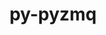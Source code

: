 ---
title: "py-pyzmq"
layout: cache
categories: [package, develop-2024-02-25]
meta: {"versions": ["17.1.2", "25.0.2"], "compilers": ["gcc@=11.1.0", "gcc@=11.4.0", "gcc@=9.4.0", "oneapi@=2024.0.0"], "oss": ["ubuntu20.04", "ubuntu22.04"], "platforms": ["linux"], "targets": ["neoverse_v1", "neoverse_v2", "ppc64le", "x86_64_v3"], "stacks": ["data-vis-sdk", "e4s", "e4s-neoverse-v2", "e4s-neoverse_v1", "e4s-oneapi", "e4s-power", "root"], "num_specs": 18, "num_specs_by_stack": {"root": 18, "e4s-neoverse_v1": 3, "e4s-power": 3, "data-vis-sdk": 2, "e4s": 4, "e4s-neoverse-v2": 3, "e4s-oneapi": 3}}
spec_details: [{"hash": "g76da4g6rmkxbt7xfn6ah7wg6y2febqm", "compiler": "gcc@=11.4.0", "versions": ["25.0.2"], "os": "ubuntu20.04", "platform": "linux", "target": "neoverse_v1", "variants": ["build_system=python_pip"], "stacks": ["root", "e4s-neoverse_v1"], "size": "-", "tarball": "https://binaries.spack.io/releases/develop-2024-02-25/build_cache/linux-ubuntu20.04-neoverse_v1/gcc-11.4.0/py-pyzmq-25.0.2/linux-ubuntu20.04-neoverse_v1-gcc-11.4.0-py-pyzmq-25.0.2-g76da4g6rmkxbt7xfn6ah7wg6y2febqm.spack"}, {"hash": "47sqgmophubluis7ic4bifsohyql2nmc", "compiler": "gcc@=11.4.0", "versions": ["25.0.2"], "os": "ubuntu20.04", "platform": "linux", "target": "neoverse_v1", "variants": ["build_system=python_pip"], "stacks": ["root", "e4s-neoverse_v1"], "size": "-", "tarball": "https://binaries.spack.io/releases/develop-2024-02-25/build_cache/linux-ubuntu20.04-neoverse_v1/gcc-11.4.0/py-pyzmq-25.0.2/linux-ubuntu20.04-neoverse_v1-gcc-11.4.0-py-pyzmq-25.0.2-47sqgmophubluis7ic4bifsohyql2nmc.spack"}, {"hash": "vark6cmispi56zjv3gn2mnetm3pczweg", "compiler": "gcc@=11.4.0", "versions": ["17.1.2"], "os": "ubuntu20.04", "platform": "linux", "target": "neoverse_v1", "variants": ["build_system=python_pip"], "stacks": ["root", "e4s-neoverse_v1"], "size": "-", "tarball": "https://binaries.spack.io/releases/develop-2024-02-25/build_cache/linux-ubuntu20.04-neoverse_v1/gcc-11.4.0/py-pyzmq-17.1.2/linux-ubuntu20.04-neoverse_v1-gcc-11.4.0-py-pyzmq-17.1.2-vark6cmispi56zjv3gn2mnetm3pczweg.spack"}, {"hash": "zc2ejq7gdwzhk6hniudq7ywurjzpvblt", "compiler": "gcc@=9.4.0", "versions": ["25.0.2"], "os": "ubuntu20.04", "platform": "linux", "target": "ppc64le", "variants": ["build_system=python_pip"], "stacks": ["e4s-power", "root"], "size": "-", "tarball": "https://binaries.spack.io/releases/develop-2024-02-25/build_cache/linux-ubuntu20.04-ppc64le/gcc-9.4.0/py-pyzmq-25.0.2/linux-ubuntu20.04-ppc64le-gcc-9.4.0-py-pyzmq-25.0.2-zc2ejq7gdwzhk6hniudq7ywurjzpvblt.spack"}, {"hash": "tuzmrtsc5hnh6ox5jidjlqpzizimuvhs", "compiler": "gcc@=9.4.0", "versions": ["25.0.2"], "os": "ubuntu20.04", "platform": "linux", "target": "ppc64le", "variants": ["build_system=python_pip"], "stacks": ["e4s-power", "root"], "size": "-", "tarball": "https://binaries.spack.io/releases/develop-2024-02-25/build_cache/linux-ubuntu20.04-ppc64le/gcc-9.4.0/py-pyzmq-25.0.2/linux-ubuntu20.04-ppc64le-gcc-9.4.0-py-pyzmq-25.0.2-tuzmrtsc5hnh6ox5jidjlqpzizimuvhs.spack"}, {"hash": "qktbkasj2knhqxqfegodqtfafccxogw7", "compiler": "gcc@=9.4.0", "versions": ["17.1.2"], "os": "ubuntu20.04", "platform": "linux", "target": "ppc64le", "variants": ["build_system=python_pip"], "stacks": ["e4s-power", "root"], "size": "-", "tarball": "https://binaries.spack.io/releases/develop-2024-02-25/build_cache/linux-ubuntu20.04-ppc64le/gcc-9.4.0/py-pyzmq-17.1.2/linux-ubuntu20.04-ppc64le-gcc-9.4.0-py-pyzmq-17.1.2-qktbkasj2knhqxqfegodqtfafccxogw7.spack"}, {"hash": "mgi5zk5l6dwttp66lblgpecohhhi6w2n", "compiler": "gcc@=11.1.0", "versions": ["25.0.2"], "os": "ubuntu20.04", "platform": "linux", "target": "x86_64_v3", "variants": ["build_system=python_pip"], "stacks": ["root", "data-vis-sdk"], "size": "-", "tarball": "https://binaries.spack.io/releases/develop-2024-02-25/build_cache/linux-ubuntu20.04-x86_64_v3/gcc-11.1.0/py-pyzmq-25.0.2/linux-ubuntu20.04-x86_64_v3-gcc-11.1.0-py-pyzmq-25.0.2-mgi5zk5l6dwttp66lblgpecohhhi6w2n.spack"}, {"hash": "dagf5emzmg3vkrr6n6yzyelzg5havwvq", "compiler": "gcc@=11.1.0", "versions": ["25.0.2"], "os": "ubuntu20.04", "platform": "linux", "target": "x86_64_v3", "variants": ["build_system=python_pip"], "stacks": ["root", "data-vis-sdk"], "size": "-", "tarball": "https://binaries.spack.io/releases/develop-2024-02-25/build_cache/linux-ubuntu20.04-x86_64_v3/gcc-11.1.0/py-pyzmq-25.0.2/linux-ubuntu20.04-x86_64_v3-gcc-11.1.0-py-pyzmq-25.0.2-dagf5emzmg3vkrr6n6yzyelzg5havwvq.spack"}, {"hash": "lumvkyg7rju3o6vdfdydxnliusi4zu42", "compiler": "gcc@=11.4.0", "versions": ["25.0.2"], "os": "ubuntu20.04", "platform": "linux", "target": "x86_64_v3", "variants": ["build_system=python_pip"], "stacks": ["root", "e4s"], "size": "-", "tarball": "https://binaries.spack.io/releases/develop-2024-02-25/build_cache/linux-ubuntu20.04-x86_64_v3/gcc-11.4.0/py-pyzmq-25.0.2/linux-ubuntu20.04-x86_64_v3-gcc-11.4.0-py-pyzmq-25.0.2-lumvkyg7rju3o6vdfdydxnliusi4zu42.spack"}, {"hash": "tuh3mleqrtvszhsiwzz5dg67wygvnehy", "compiler": "gcc@=11.4.0", "versions": ["25.0.2"], "os": "ubuntu20.04", "platform": "linux", "target": "x86_64_v3", "variants": ["build_system=python_pip"], "stacks": ["root", "e4s"], "size": "-", "tarball": "https://binaries.spack.io/releases/develop-2024-02-25/build_cache/linux-ubuntu20.04-x86_64_v3/gcc-11.4.0/py-pyzmq-25.0.2/linux-ubuntu20.04-x86_64_v3-gcc-11.4.0-py-pyzmq-25.0.2-tuh3mleqrtvszhsiwzz5dg67wygvnehy.spack"}, {"hash": "hblgslw56kvmujyaadq6hmufwteh6lja", "compiler": "gcc@=11.4.0", "versions": ["25.0.2"], "os": "ubuntu20.04", "platform": "linux", "target": "x86_64_v3", "variants": ["build_system=python_pip"], "stacks": ["root", "e4s"], "size": "-", "tarball": "https://binaries.spack.io/releases/develop-2024-02-25/build_cache/linux-ubuntu20.04-x86_64_v3/gcc-11.4.0/py-pyzmq-25.0.2/linux-ubuntu20.04-x86_64_v3-gcc-11.4.0-py-pyzmq-25.0.2-hblgslw56kvmujyaadq6hmufwteh6lja.spack"}, {"hash": "mgtfjpyaq3fdm55smohxp6ls3mdvwrry", "compiler": "gcc@=11.4.0", "versions": ["17.1.2"], "os": "ubuntu20.04", "platform": "linux", "target": "x86_64_v3", "variants": ["build_system=python_pip"], "stacks": ["root", "e4s"], "size": "-", "tarball": "https://binaries.spack.io/releases/develop-2024-02-25/build_cache/linux-ubuntu20.04-x86_64_v3/gcc-11.4.0/py-pyzmq-17.1.2/linux-ubuntu20.04-x86_64_v3-gcc-11.4.0-py-pyzmq-17.1.2-mgtfjpyaq3fdm55smohxp6ls3mdvwrry.spack"}, {"hash": "gj3p54swndnu45drnqhj5xlw33smp3jt", "compiler": "gcc@=11.4.0", "versions": ["25.0.2"], "os": "ubuntu22.04", "platform": "linux", "target": "neoverse_v2", "variants": ["build_system=python_pip"], "stacks": ["root", "e4s-neoverse-v2"], "size": "-", "tarball": "https://binaries.spack.io/releases/develop-2024-02-25/build_cache/linux-ubuntu22.04-neoverse_v2/gcc-11.4.0/py-pyzmq-25.0.2/linux-ubuntu22.04-neoverse_v2-gcc-11.4.0-py-pyzmq-25.0.2-gj3p54swndnu45drnqhj5xlw33smp3jt.spack"}, {"hash": "rf2ideloifez2kuf7mujpsnhr2weeumx", "compiler": "gcc@=11.4.0", "versions": ["25.0.2"], "os": "ubuntu22.04", "platform": "linux", "target": "neoverse_v2", "variants": ["build_system=python_pip"], "stacks": ["root", "e4s-neoverse-v2"], "size": "-", "tarball": "https://binaries.spack.io/releases/develop-2024-02-25/build_cache/linux-ubuntu22.04-neoverse_v2/gcc-11.4.0/py-pyzmq-25.0.2/linux-ubuntu22.04-neoverse_v2-gcc-11.4.0-py-pyzmq-25.0.2-rf2ideloifez2kuf7mujpsnhr2weeumx.spack"}, {"hash": "3ney7oa273oe25bng4hgukmk7n6f4cz7", "compiler": "gcc@=11.4.0", "versions": ["17.1.2"], "os": "ubuntu22.04", "platform": "linux", "target": "neoverse_v2", "variants": ["build_system=python_pip"], "stacks": ["root", "e4s-neoverse-v2"], "size": "-", "tarball": "https://binaries.spack.io/releases/develop-2024-02-25/build_cache/linux-ubuntu22.04-neoverse_v2/gcc-11.4.0/py-pyzmq-17.1.2/linux-ubuntu22.04-neoverse_v2-gcc-11.4.0-py-pyzmq-17.1.2-3ney7oa273oe25bng4hgukmk7n6f4cz7.spack"}, {"hash": "qddsm6qwlkro4aq5tk32o7vqnnfkktov", "compiler": "oneapi@=2024.0.0", "versions": ["25.0.2"], "os": "ubuntu22.04", "platform": "linux", "target": "x86_64_v3", "variants": ["build_system=python_pip"], "stacks": ["root", "e4s-oneapi"], "size": "-", "tarball": "https://binaries.spack.io/releases/develop-2024-02-25/build_cache/linux-ubuntu22.04-x86_64_v3/oneapi-2024.0.0/py-pyzmq-25.0.2/linux-ubuntu22.04-x86_64_v3-oneapi-2024.0.0-py-pyzmq-25.0.2-qddsm6qwlkro4aq5tk32o7vqnnfkktov.spack"}, {"hash": "pmnkmtud7pxtf7f2y7cefqvl7rkv2s7u", "compiler": "oneapi@=2024.0.0", "versions": ["25.0.2"], "os": "ubuntu22.04", "platform": "linux", "target": "x86_64_v3", "variants": ["build_system=python_pip"], "stacks": ["root", "e4s-oneapi"], "size": "-", "tarball": "https://binaries.spack.io/releases/develop-2024-02-25/build_cache/linux-ubuntu22.04-x86_64_v3/oneapi-2024.0.0/py-pyzmq-25.0.2/linux-ubuntu22.04-x86_64_v3-oneapi-2024.0.0-py-pyzmq-25.0.2-pmnkmtud7pxtf7f2y7cefqvl7rkv2s7u.spack"}, {"hash": "2tajywisrjuhcudgizhfpg25mlegfzx5", "compiler": "oneapi@=2024.0.0", "versions": ["17.1.2"], "os": "ubuntu22.04", "platform": "linux", "target": "x86_64_v3", "variants": ["build_system=python_pip"], "stacks": ["root", "e4s-oneapi"], "size": "-", "tarball": "https://binaries.spack.io/releases/develop-2024-02-25/build_cache/linux-ubuntu22.04-x86_64_v3/oneapi-2024.0.0/py-pyzmq-17.1.2/linux-ubuntu22.04-x86_64_v3-oneapi-2024.0.0-py-pyzmq-17.1.2-2tajywisrjuhcudgizhfpg25mlegfzx5.spack"}]
---